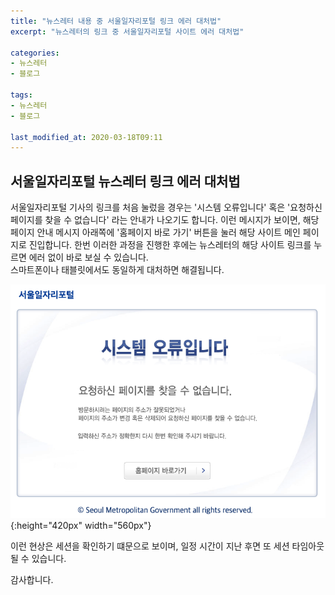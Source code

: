 ```yaml
---
title: "뉴스레터 내용 중 서울일자리포털 링크 에러 대처법"
excerpt: "뉴스레터의 링크 중 서울일자리포털 사이트 에러 대처법"

categories:
- 뉴스레터
- 블로그

tags:
- 뉴스레터
- 블로그

last_modified_at: 2020-03-18T09:11
---
```


## 서울일자리포털 뉴스레터 링크 에러 대처법

서울일자리포털 기사의 링크를 처음 눌렀을 경우는 '시스템 오류입니다' 혹은 '요청하신 페이지를 찾을 수 없습니다' 라는 안내가 나오기도 합니다. 이런 메시지가 보이면, 해당 페이지 안내 메시지 아래쪽에 '홈페이지 바로 가기' 버튼을 눌러 해당 사이트 메인 페이지로 진입합니다. 한번 이러한 과정을 진행한 후에는 뉴스레터의 해당 사이트 링크를 누르면 에러 없이 바로 보실 수 있습니다.  
스마트폰이나 태블릿에서도 동일하게 대처하면 해결됩니다. 

![서울일자리포털 에러 화면](/assets/images/seouljob_error.png "서울일자리포털 에러 화면"){:height="420px" width="560px"}


이런 현상은 세션을 확인하기 떄문으로 보이며, 일정 시간이 지난 후면 또 세션 타임아웃 될 수 있습니다. 

감사합니다.

